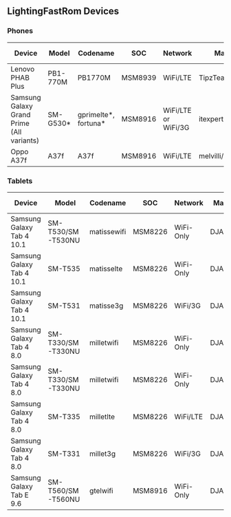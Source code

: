 LightingFastRom Devices
-----------------------
### Phones
| Device | Model | Codename | SOC | Network | Maintainer | Active Version | Status | Build type | 
| ------ |------ | ------ | ------ | ------ | --------- | ------- | ------ | ------- |
| Lenovo PHAB Plus | PB1-770M | PB1770M | MSM8939 | WiFi/LTE | TipzTeam | 17.1 | Waiting | Testing |
| Samsung Galaxy Grand Prime (All variants) | SM-G530* | gprimelte*, fortuna* | MSM8916 | WiFi/LTE or WiFi/3G | itexpert120 | 17.1 | Waiting | Official |
| Oppo A37f | A37f | A37f | MSM8916 | WiFi/LTE | melvilli/DJABHipHop | 17.1 | Waiting | Internal testing |

### Tablets
| Device | Model | Codename | SOC | Network | Maintainer | Active Version | Status | Build type | 
| ------ |------ | ------ | ------ | ------ | --------- | ------- | ------ | ------ |
| Samsung Galaxy Tab 4 10.1 | SM-T530/SM-T530NU | matissewifi | MSM8226 | WiFi-Only | DJABHipHop | 17.1 | Active | Official |
| Samsung Galaxy Tab 4 10.1 | SM-T535 | matisselte | MSM8226 | WiFi-Only | DJABHipHop | 17.1 | Active | Official |
| Samsung Galaxy Tab 4 10.1 | SM-T531 | matisse3g | MSM8226 | WiFi/3G | DJABHipHop | 17.1 | Active | Official |
| Samsung Galaxy Tab 4 8.0 | SM-T330/SM-T330NU | milletwifi | MSM8226 | WiFi-Only | DJABHipHop | 17.1 | Active | Official |
| Samsung Galaxy Tab 4 8.0 | SM-T330/SM-T330NU | milletwifi | MSM8226 | WiFi-Only | DJABHipHop | 17.1 | Active | Official |
| Samsung Galaxy Tab 4 8.0 | SM-T335 | milletlte | MSM8226 | WiFi/LTE | DJABHipHop | 17.1 | Active | Official |
| Samsung Galaxy Tab 4 8.0 | SM-T331 | millet3g | MSM8226 | WiFi/3G | DJABHipHop | 17.1 | Active | Official |
| Samsung Galaxy Tab E 9.6 | SM-T560/SM-T560NU | gtelwifi | MSM8916 | WiFi-Only | DJABHipHop | 17.1 | Inactive | Official |
